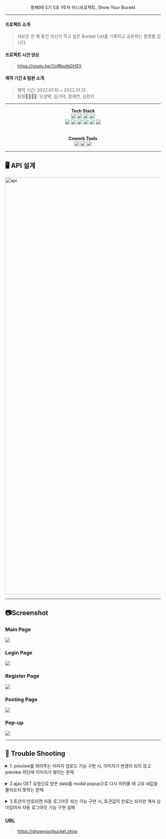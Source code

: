 <div align ="center">
  항해99 5기 5조 1주차 미니프로젝트, Show Your Bucekt
</div>

* * *

#### 프로젝트 소개
> 새로운 한 해 동안 자신이 하고 싶은 Bucket List를 기록하고 공유하는 플랫폼 입니다.

#### 프로젝트 시연 영상
> https://youtu.be/OnRbutbGHSY

#### 제작 기간 & 팀원 소개
>제작 기간: 2022.01.10 ~ 2022.01.13  
>팀원🧑‍💻👩‍💻: 오성택, 김기덕, 정재연, 김현지
* * *
<div align ="center">
  <b>
 Tech Stack
  </b>
</div>

<div align ="center">
  <img src="https://img.shields.io/badge/Python-3776AB?style=for-the-badge&logo=Python&logoColor=white"> <img src="https://img.shields.io/badge/JavaScript-F7DF1E?style=for-the-badge&logo=JavaScript&logoColor=white"> <img src="https://img.shields.io/badge/CSS-1572B6?style=for-the-badge&logo=CSS3&logoColor=white"> <img src="https://img.shields.io/badge/jQuery-0769AD?style=for-the-badge&logo=jQuery&logoColor=white"></br> <img src="https://img.shields.io/badge/Jinja2-B41717D?style=for-the-badge&logo=Jinja&logoColor=white"> <img src="https://img.shields.io/badge/mongodb-47A248?style=for-the-badge&logo=MongoDB&logoColor=white"> <img src="https://img.shields.io/badge/Flask-000000?style=for-the-badge&logo=Flask&logoColor=white"> <img src="https://img.shields.io/badge/AWS-FF9900?style=for-the-badge&logo=AWS&logoColor=white"> <img src="https://img.shields.io/badge/Linux-FCC624?style=for-the-badge&logo=linux&logoColor=white"> <img src="https://img.shields.io/badge/Bootstrap-7952B3?style=for-the-badge&logo=BootStrap&logoColor=white">
</div>
<br></br>
<div align ="center">
  <b>
  Cowork Tools
  </b>
</div>  
<div align ="center">
  <img src="https://img.shields.io/badge/github-181717?style=for-the-badge&logo=github&logoColor=white"> <img src="https://img.shields.io/badge/slack-4A154B?style=for-the-badge&logo=slack&logoColor=white"> <img src="https://img.shields.io/badge/kakaotalk-FFCD00?style=for-the-badge&logo=kakaotalk&logoColor=white">
</div>

* * *
## 🖥 API 설계
<img width="1347" alt="api" src="https://user-images.githubusercontent.com/91252981/149280209-21fc5ebe-7191-41fd-8eaf-24a8acb93991.png">

* * *
## 📷Screenshot

### Main Page
<img src="https://user-images.githubusercontent.com/91252981/149301569-a0fc96e7-7f5c-4fd8-8abc-d12e5a14ddde.png">

### Login Page
<img src="https://user-images.githubusercontent.com/91252981/149301879-420e17b5-9f0d-4067-addc-6c36487357e1.png">

### Register Page
<img src="https://user-images.githubusercontent.com/91252981/149301877-1df95947-c935-4a59-853d-b20a9e723197.png">

### Posting Page
<img src="https://user-images.githubusercontent.com/91252981/149302790-d9cf2664-e05d-49e0-b1cc-8067d832c26f.png">

### Pop-up
<img src="https://user-images.githubusercontent.com/91252981/149302800-5f4abef2-e687-4572-a3fc-1d00cc28f7e3.png">

* * *
## 📌 Trouble Shooting

<details>
    <summary>1. preview를 띄어주는 이미지 업로드 기능 구현 시, 이미지가 변경이 되지 않고 preview 하단에 이미지가 쌓이는 문제</summary></br>
     
     개발자 도구에서 확인 해보니 container.appendChile(newImage)로 인해 image-show div 에 추가로 이미지가 계속 쌓이고 있는 점을 발견했다
     container.removeChild(container.children[0]) 조건으로 첨부 파일이 있을 때는 기존 이미지를 삭제 해준 후 
     새로운 이미지를 추가 하는 것으로 해결 
<!-- summary 아래 한칸 공백 두고 내용 삽입 -->

</details>
</br>
<details>
  <summary>2.ajax GET 요청으로 받은 data를 modal popup으로 다시 띄어줄 때 고유 id값을 불러오지 못하는 문제</summary></br>
  
    api 쪽에서 _id 값을 string 형태로 받아온 후, 다시 client 쪽에서 modal popup function으로 넘겨 준 뒤
    modal popup function 에서 _id 값을 api 쪽에 넘겨서 해당 데이터 불러오는 것으로 해결
    
</details>
</br>
<details>
  <summary>3.토큰이 만료되면 자동 로그아웃 되는 기능 구현 시, 토큰값이 만료는 되지만 계속 남아있어서 자동 로그아웃 기능 구현 실패</summary></br>
  
    토큰이 만료되는 시간에 맞추어 토큰값을 삭제하는 방법으로 토큰값이 없을 경우 자동 로그아웃 시키고 메인페이지로 이동하게끔 해결
    
</details>

### URL
> https://showyourbucket.shop
